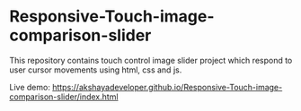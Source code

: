# Responsive-Touch-image-comparison-slider
This repository contains touch control image slider project which respond to user cursor movements using html, css and js.

Live demo: https://akshayadeveloper.github.io/Responsive-Touch-image-comparison-slider/index.html
